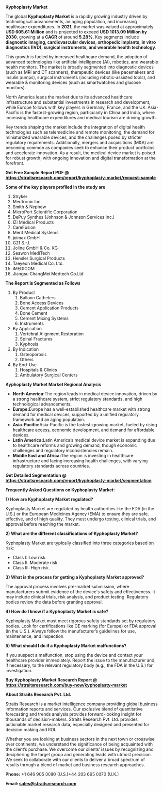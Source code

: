 <p><strong>Kyphoplasty Market</strong></p>
<p>The global <strong>Kyphoplasty Market</strong> is a rapidly growing industry driven by technological advancements, an aging population, and increasing healthcare expenditures. In <strong>2021</strong>, the market was valued at approximately <strong>USD 605.61 Million</strong> and is projected to exceed <strong>USD 1013.09 Million</strong><strong> by 2030</strong>, growing at a <strong>CAGR</strong> of around <strong>5.28</strong><strong>%</strong>. Key segments include <strong>diagnostic imaging, cardiovascular devices, orthopedic implants, in vitro diagnostics (IVD), surgical instruments, and wearable health technology</strong>.</p>
<p>This growth is fueled by increased healthcare demand, the adoption of advanced technologies like artificial intelligence (AI), robotics, and wearable health monitors. The market is broadly segmented into diagnostic devices (such as MRI and CT scanners), therapeutic devices (like pacemakers and insulin pumps), surgical instruments (including robotic-assisted tools), and wearable &amp; monitoring devices (such as smartwatches and glucose monitors).</p>
<p>North America leads the market due to its advanced healthcare infrastructure and substantial investments in research and development, while Europe follows with key players in Germany, France, and the UK. Asia-Pacific is the fastest-growing region, particularly in China and India, where increasing healthcare expenditures and medical tourism are driving growth.</p>
<p>Key trends shaping the market include the integration of digital health technologies such as telemedicine and remote monitoring, the demand for miniaturized wearable devices, and the challenges posed by stricter regulatory requirements. Additionally, mergers and acquisitions (M&amp;A) are becoming common as companies seek to enhance their product portfolios and accelerate innovation. As a result, the medical device market is poised for robust growth, with ongoing innovation and digital transformation at the forefront.</p>
<p><strong>Get Free Sample Report PDF @ <a href=https://straitsresearch.com/report/kyphoplasty-market/request-sample>https://straitsresearch.com/report/kyphoplasty-market/request-sample</a></strong></p>
<div>
<div><strong>Some of the key players profiled in the study are</strong></div>
</div>
<p><ol>
<li>Stryker</li>
<li>Medtronic Inc</li>
<li>Smith &amp; Nephew</li>
<li>MicroPort Scientific Corporation</li>
<li>DePuy Synthes (Johnson &amp; Johnson Services Inc.)</li>
<li>IZI Medical Products</li>
<li>CareFusion</li>
<li>Merit Medical Systems</li>
<li>joimax GmbH</li>
<li>G21 S.r.l.</li>
<li>Joline GmbH &amp; Co. KG</li>
<li>Seawon MediTech</li>
<li>Hensler Surgical Products</li>
<li>Taeyeon Medical Co. Ltd.</li>
<li>iMEDICOM</li>
<li>Jiangsu ChangMei Medtech Co.Ltd</li>
</ol></p>
<p><strong>The Report is Segmented as Follows</strong></p>
<p><ol>
<li>By Product
<ol>
<li>Balloon Catheters</li>
<li>Bone Access Devices</li>
<li>Cement Application Products</li>
<li>Bone Cement</li>
<li>Cement Mixing Systems</li>
<li>Instruments</li>
</ol>
</li>
<li>By Application
<ol>
<li>Vertebral Alignment Restoration</li>
<li>Spinal Fractures</li>
<li>Kyphosis</li>
</ol>
</li>
<li>By Indication
<ol>
<li>Osteoporosis</li>
<li>Others</li>
</ol>
</li>
<li>By End-Use
<ol>
<li>Hospitals &amp; Clinics</li>
<li>Ambulatory Surgical Centers</li>
</ol>
</li>
</ol></p>
<p><strong>Kyphoplasty Market Market Regional Analysis</strong></p>
<ul>
<li><strong>North America:</strong>The region leads in medical device innovation, driven by a strong healthcare system, strict regulatory standards, and high technological advancements.</li>
<li><strong>Europe:</strong>Europe has a well-established healthcare market with strong demand for medical devices, supported by a unified regulatory framework and an aging population.</li>
<li><strong>Asia-Pacific:</strong>Asia-Pacific is the fastest-growing market, fueled by rising healthcare access, economic development, and demand for affordable devices.</li>
<li><strong>Latin America:</strong>Latin America&rsquo;s medical device market is expanding due to healthcare reforms and growing demand, though economic challenges and regulatory inconsistencies remain.</li>
<li><strong>Middle East and Africa:</strong>The region is investing in healthcare infrastructure and facing increasing health challenges, with varying regulatory standards across countries.</li>
</ul>
<p><strong>Get Detailed Segmentation @ <a href=https://straitsresearch.com/report/kyphoplasty-market/segmentation>https://straitsresearch.com/report/kyphoplasty-market/segmentation</a></strong></p>
<p><strong>Frequently Asked Questions on Kyphoplasty Market:</strong></p>
<p><strong>1) How are Kyphoplasty Market regulated?</strong></p>
<p>Kyphoplasty Market are regulated by health authorities like the FDA (in the U.S.) or the European Medicines Agency (EMA) to ensure they are safe, effective, and of high quality. They must undergo testing, clinical trials, and approval before reaching the market.</p>
<p><strong>2) What are the different classifications of Kyphoplasty Market?</strong></p>
<p>Kyphoplasty Market are typically classified into three categories based on risk:</p>
<ul>
<li>Class I: Low risk.</li>
<li>Class II: Moderate risk.</li>
<li>Class III: High risk.</li>
</ul>
<p><strong>3) What is the process for getting a Kyphoplasty Market approved?</strong></p>
<p>The approval process involves pre-market submission, where manufacturers submit evidence of the device's safety and effectiveness. It may include clinical trials, risk analysis, and product testing. Regulatory bodies review the data before granting approval.</p>
<p><strong>4) How do I know if a Kyphoplasty Market is safe?</strong></p>
<p>Kyphoplasty Market must meet rigorous safety standards set by regulatory bodies. Look for certifications like CE marking (for Europe) or FDA approval (in the U.S.). Always follow the manufacturer&rsquo;s guidelines for use, maintenance, and inspection.</p>
<p><strong>5) What should I do if a Kyphoplasty Market malfunctions?</strong></p>
<p>If you suspect a malfunction, stop using the device and contact your healthcare provider immediately. Report the issue to the manufacturer and, if necessary, to the relevant regulatory body (e.g., the FDA in the U.S.) for investigation.</p>
<p><strong>Buy Kyphoplasty Market Research Report @ <a href=https://straitsresearch.com/buy-now/kyphoplasty-market>https://straitsresearch.com/buy-now/kyphoplasty-market</a></strong></p>
<p><strong>About Straits Research Pvt. Ltd.</strong></p>
<p>Straits Research is a market intelligence company providing global business information reports and services. Our exclusive blend of quantitative forecasting and trends analysis provides forward-looking insight for thousands of decision-makers. Straits Research Pvt. Ltd. provides actionable market research data, especially designed and presented for decision making and ROI.</p>
<p>Whether you are looking at business sectors in the next town or crosswise over continents, we understand the significance of being acquainted with the client&rsquo;s purchase. We overcome our clients&rsquo; issues by recognizing and deciphering the target group and generating leads with utmost precision. We seek to collaborate with our clients to deliver a broad spectrum of results through a blend of market and business research approaches.</p>
<p><strong><strong>Phone:</strong></strong> +1 646 905 0080 (U.S.)+44 203 695 0070 (U.K.)</p>
<p><strong><strong>Email: </strong></strong><a href=mailto:sales@straitsresearch.com><strong><u><strong>sales@straitsresearch.com</strong></u></strong></a></p>
